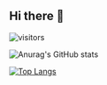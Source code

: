 ## Hi there 👋

<!--
**youtonghy/youtonghy** is a ✨ _special_ ✨ repository because its `README.md` (this file) appears on your GitHub profile.

Here are some ideas to get you started:

- 🔭 I’m currently working on ...
- 🌱 I’m currently learning ...
- 👯 I’m looking to collaborate on ...
- 🤔 I’m looking for help with ...
- 💬 Ask me about ...
- 📫 How to reach me: ...
- 😄 Pronouns: ...
- ⚡ Fun fact: ...
-->

![visitors](https://visitor-badge.glitch.me/badge?page_id=youtonghy&left_color=green&right_color=red)

![Anurag's GitHub stats](https://github-readme-stats.vercel.app/api?username=youtonghy&theme=default&show_icons=true)

[![Top Langs](https://github-readme-stats.vercel.app/api/top-langs/?username=youtonghy&layout=compact)](https://github.com/anuraghazra/github-readme-stats)


